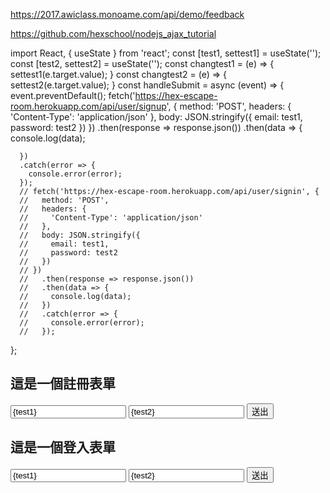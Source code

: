 https://2017.awiclass.monoame.com/api/demo/feedback

https://github.com/hexschool/nodejs_ajax_tutorial

import React, { useState } from 'react';
 const [test1, settest1] = useState('');
  const [test2, settest2] = useState('');
  const changtest1 = (e) => {
    settest1(e.target.value);
  }
  const changtest2 = (e) => {
    settest2(e.target.value);
  }
  const handleSubmit = async (event) => {
    event.preventDefault();
    fetch('https://hex-escape-room.herokuapp.com/api/user/signup', {
      method: 'POST',
      headers: {
        'Content-Type': 'application/json'
      },
      body: JSON.stringify({
        email: test1,
        password: test2
      })
    })
      .then(response => response.json())
      .then(data => {
        console.log(data);

      })
      .catch(error => {
        console.error(error);
      });
      // fetch('https://hex-escape-room.herokuapp.com/api/user/signin', {
      //   method: 'POST',
      //   headers: {
      //     'Content-Type': 'application/json'
      //   },
      //   body: JSON.stringify({
      //     email: test1,
      //     password: test2
      //   })
      // })
      //   .then(response => response.json())
      //   .then(data => {
      //     console.log(data);
      //   })
      //   .catch(error => {
      //     console.error(error);
      //   });
  };
<div style={{ minHeight: '100vh', alignItems: 'center', display: 'flex', justifyContent: 'center' }}>
      <form action="" style={{ width: '600px', height: 'auto', border: '1px solid #000', display: 'flex', flexDirection: 'column', padding: '40px 80px' }}>
        <h2 style={{ textAlign: 'center' }}>這是一個註冊表單</h2>
        <input type="text" placeholder='test1' value={test1} onChange={changtest1} style={{ marginBottom: '40px' }} />
        <input type="text" placeholder='test2' value={test2} onChange={changtest2} style={{ marginBottom: '40px' }} />
        <button onClick={handleSubmit}>送出</button>
      </form>
      <form action="./sessus.jsx" style={{ width: '600px', height: 'auto', border: '1px solid #000', display: 'flex', flexDirection: 'column', padding: '40px 80px' }}>
        <h2 style={{ textAlign: 'center' }}>這是一個登入表單</h2>
        <input type="text" placeholder='test1' value={test1} onChange={changtest1} style={{ marginBottom: '40px' }} />
        <input type="text" placeholder='test2' value={test2} onChange={changtest2} style={{ marginBottom: '40px' }} />
        <button onClick={handleSubmit}>送出</button>
      </form>
    </div>